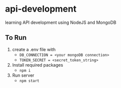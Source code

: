 # api-development
learning API development using NodeJS and MongoDB

## To Run

1. create a .env file with
   - `DB_CONNECTION = <your mongoDB connection>`
   - `TOKEN_SECRET = <secret_token_string>`
2. Install required packages
   - `npm i` 
3. Run server
   - `npm start`
